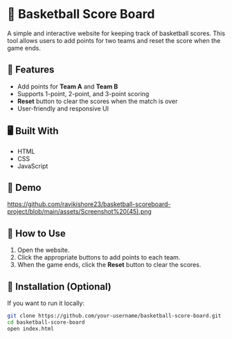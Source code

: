 # 🏀 Basketball Score Board

A simple and interactive website for keeping track of basketball scores. This tool allows users to add points for two teams and reset the score when the game ends.

## 🚀 Features

- Add points for **Team A** and **Team B**
- Supports 1-point, 2-point, and 3-point scoring
- **Reset** button to clear the scores when the match is over
- User-friendly and responsive UI

## 🖥️ Built With

- HTML
- CSS
- JavaScript

## 📸 Demo

https://github.com/ravikishore23/basketball-scoreboard-project/blob/main/assets/Screenshot%20(45).png



## 🔧 How to Use

1. Open the website.
2. Click the appropriate buttons to add points to each team.
3. When the game ends, click the **Reset** button to clear the scores.

## 📂 Installation (Optional)

If you want to run it locally:

```bash
git clone https://github.com/your-username/basketball-score-board.git
cd basketball-score-board
open index.html
